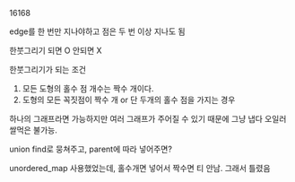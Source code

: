 16168

edge를 한 번만 지나야하고
점은 두 번 이상 지나도 됨

한붓그리기
되면 O 안되면 X

한붓그리기가 되는 조건

1. 모든 도형의 홀수 점 개수는 짝수 개이다.
2. 도형의 모든 꼭짓점이 짝수 개 or 단 두개의 홀수 점을 가지는 경우

하나의 그래프라면 가능하지만 여러 그래프가 주어질 수 있기 때문에 그냥 냅다 오일러 쌀먹은 불가능.

union find로 뭉쳐주고, parent에 따라 넣어주면?

unordered_map 사용했었는데, 홀수개면 넣어서 짝수면 티 안남. 그래서 틀렸음